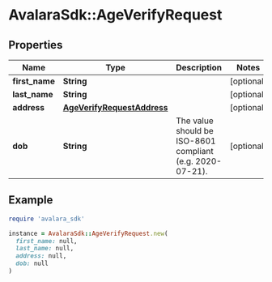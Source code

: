 # AvalaraSdk::AgeVerifyRequest

## Properties

| Name | Type | Description | Notes |
| ---- | ---- | ----------- | ----- |
| **first_name** | **String** |  | [optional] |
| **last_name** | **String** |  | [optional] |
| **address** | [**AgeVerifyRequestAddress**](AgeVerifyRequestAddress.md) |  | [optional] |
| **dob** | **String** | The value should be ISO-8601 compliant (e.g. 2020-07-21). | [optional] |

## Example

```ruby
require 'avalara_sdk'

instance = AvalaraSdk::AgeVerifyRequest.new(
  first_name: null,
  last_name: null,
  address: null,
  dob: null
)
```

